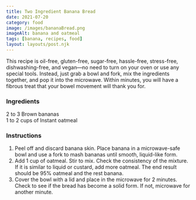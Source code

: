 ```yaml
---
title: Two Ingredient Banana Bread
date: 2021-07-20
category: food
image: /images/bananaBread.png
imageAlt: banana and oatmeal
tags: [banana, recipes, food]
layout: layouts/post.njk
---
```


This recipe is oil-free, gluten-free, sugar-free, hassle-free, stress-free, dishwashing-free, and vegan—no need to turn on your oven or use any special tools. Instead, just grab a bowl and fork, mix the ingredients together, and pop it into the microwave. Within minutes, you will have a fibrous treat that your bowel movement will thank you for.

### Ingredients

2 to 3 Brown bananas\
1 to 2 cups of Instant oatmeal

### Instructions

1. Peel off and discard banana skin. Place banana in a microwave-safe bowl and use a fork to mash bananas until smooth, liquid-like form.
2. Add 1 cup of oatmeal. Stir to mix. Check the consistency of the mixture. If it is similar to liquid or custard, add more oatmeal. The end result should be 95% oatmeal and the rest banana.
3. Cover the bowl with a lid and place in the microwave for 2 minutes. Check to see if the bread has become a solid form. If not, microwave for another minute.
